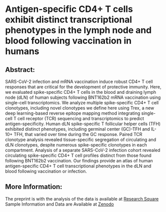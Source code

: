 # Antigen-specific CD4+ T cells exhibit distinct transcriptional phenotypes in the lymph node and blood following vaccination in humans  

## Abstract: 
SARS-CoV-2 infection and mRNA vaccination induce robust CD4+ T cell responses that are critical for the development of protective immunity. Here, we evaluated spike-specific CD4+ T cells in the blood and draining lymph node (dLN) of human subjects following BNT162b2 mRNA vaccination using single-cell transcriptomics. We analyze multiple spike-specific CD4+ T cell clonotypes, including novel clonotypes we define here using Trex, a new deep learning-based reverse epitope mapping method integrating single-cell T cell receptor (TCR) sequencing and transcriptomics to predict antigen-specificity. Human dLN spike-specific T follicular helper cells (TFH) exhibited distinct phenotypes, including germinal center (GC)-TFH and IL-10+ TFH, that varied over time during the GC response. Paired TCR clonotype analysis revealed tissue-specific segregation of circulating and dLN clonotypes, despite numerous spike-specific clonotypes in each compartment. Analysis of a separate SARS-CoV-2 infection cohort revealed circulating spike-specific CD4+ T cell profiles distinct from those found following BNT162b2 vaccination. Our findings provide an atlas of human antigen-specific CD4+ T cell transcriptional phenotypes in the dLN and blood following vaccination or infection.

## More Information:  
The preprint is with the analysis of the data is available at [Research Square](https://www.researchsquare.com/article/rs-3304466/v1)
Sample Information and Data are Available at [Zenodo](https://zenodo.org/records/10257572)

